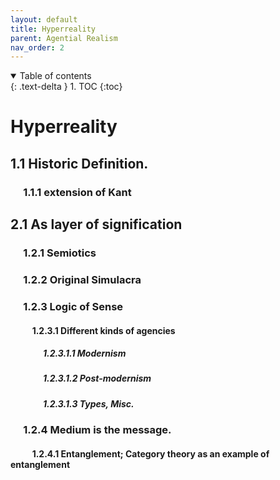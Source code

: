 ```yaml
---
layout: default
title: Hyperreality
parent: Agential Realism
nav_order: 2
---
```


<details open markdown="block">
  <summary>
    Table of contents
  </summary>
  {: .text-delta }
1. TOC
{:toc}
</details>

# Hyperreality

## 1.1 Historic Definition.

### &emsp; 1.1.1 extension of Kant

## 2.1 As layer of signification

### &emsp; 1.2.1 Semiotics

### &emsp; 1.2.2 Original Simulacra

### &emsp; 1.2.3 Logic of Sense

#### &emsp; &emsp; 1.2.3.1 Different kinds of agencies

##### &emsp; &emsp; &emsp; 1.2.3.1.1 Modernism

##### &emsp; &emsp; &emsp; 1.2.3.1.2 Post-modernism

##### &emsp; &emsp; &emsp; 1.2.3.1.3 Types, Misc.

### &emsp; 1.2.4 Medium is the message.

#### &emsp; &emsp; 1.2.4.1 Entanglement; Category theory as an example of entanglement


